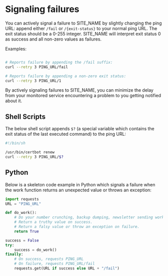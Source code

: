 # Signaling failures

You can actively signal a failure to SITE_NAME by slightly changing the
ping URL: append either `/fail` or `/{exit-status}` to your normal ping URL.
The exit status should be a 0-255 integer. SITE_NAME will interpret
exit status 0 as success and all non-zero values as failures.

Examples:

```bash

# Reports failure by appending the /fail suffix:
curl --retry 3 PING_URL/fail

# Reports failure by appending a non-zero exit status:
curl --retry 3 PING_URL/1
```

By actively signaling failures to SITE_NAME, you can minimize the delay from your
monitored service encountering a problem to you getting notified about it.

## Shell Scripts

The below shell script appends `$?` (a special variable which contains the
exit status of the last executed command) to the ping URL:

```bash
#!/bin/sh

/usr/bin/certbot renew
curl --retry 3 PING_URL/$?

```

## Python

Below is a skeleton code example in Python which signals a failure when the
work function returns an unexpected value or throws an exception:

```python
import requests
URL = "PING_URL"

def do_work():
    # Do your number crunching, backup dumping, newsletter sending work here.
    # Return a truthy value on success.
    # Return a falsy value or throw an exception on failure.
    return True

success = False
try:
    success = do_work()
finally:
    # On success, requests PING_URL
    # On failure, requests PING_URL/fail
    requests.get(URL if success else URL + "/fail")
```

